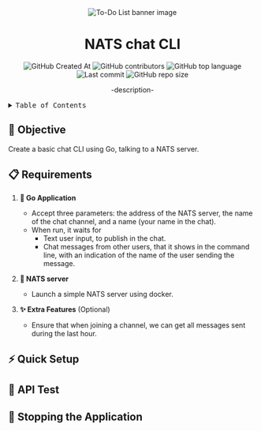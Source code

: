 
<div align="center"><a name="readme-top"></a>
  
  <img alt="To-Do List banner image" src="https://github.com/user-attachments/assets/532387dc-3148-414b-a991-843758d2d7e1">

# NATS chat CLI
  
  ![GitHub Created At](https://img.shields.io/github/created-at/franlo42/NATSchatCLI%20?color=%234F1787)
  ![GitHub contributors](https://img.shields.io/github/contributors/franlo42/NATSchatCLI?COLOR=%23FF6500)
  ![GitHub top language](https://img.shields.io/github/languages/top/franlo42/NATSchatCLI?color=%231230AE)
  ![Last commit](https://img.shields.io/github/last-commit/franlo42/NATSchatCLI?color=%23005B41)
  ![GitHub repo size](https://img.shields.io/github/repo-size/franlo42/NATSchatCLI?color=%23704264)

-description-
</div>

<details>
<summary><kbd>Table of Contents</kbd></summary>

#### ToC

- [Objective](#-objective)
- [Requirements](#-requirements)
- [Quick Setup](#-quick-setup)
- [API Test](#-api-test)
- [Stopping the Application](#-stopping-the-application)

</details>

## 🎯 Objective

Create a basic chat CLI using Go, talking to a NATS server.

## 📋 Requirements

1. **🦫 Go Application**
   - Accept three parameters: the address of the NATS server, the name of the chat channel, and a name (your name in the chat).
   - When run, it waits for
       - Text user input, to publish in the chat.
       - Chat messages from other users, that it shows in the command line, with an indication of the name of the user sending the message.

2. **📨 NATS server**
   - Launch a simple NATS server using docker.

3. **✨ Extra Features** (Optional)
   - Ensure that when joining a channel, we can get all messages sent during the last hour.

## ⚡ Quick Setup

## 💉 API Test

## 🛑 Stopping the Application
